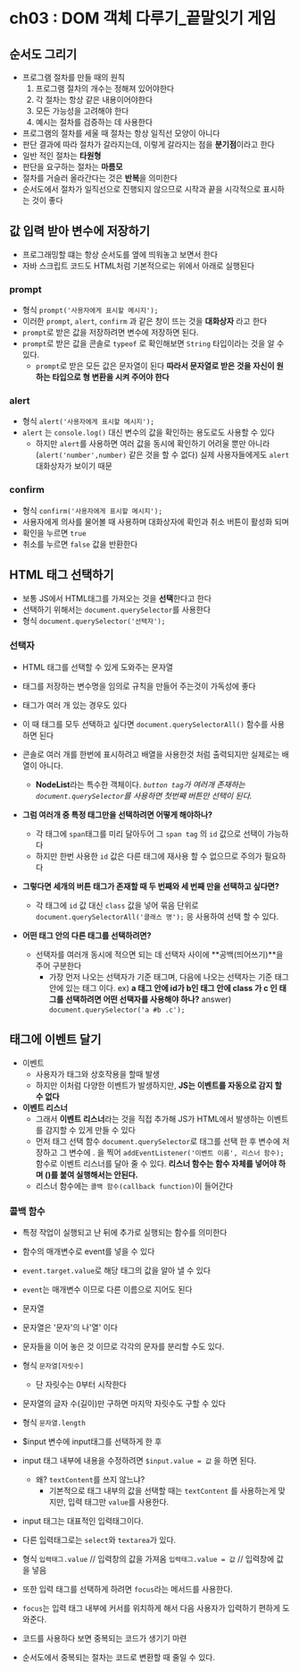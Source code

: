 # ch03 : DOM 객체 다루기_끝말잇기 게임
## 순서도 그리기
- 프로그램 절차를 만들 때의 원칙
  1. 프로그램 절차의 개수는 정해져 있어야한다
  2. 각 절차는 항상 같은 내용이어야한다
  3. 모든 가능성을 고려해야 한다
  4. 예시는 절차를 검증하는 데 사용한다
- 프로그램의 절차를 세울 때 절차는 항상 일직선 모양이 아니다
- 판단 결과에 따라 절차가 갈라지는데, 이렇게 갈라지는 점을 **분기점**이라고 한다
- 일반 적인 절차는 **타원형**
- 판단을 요구하는 절차는 **마름모**
- 절차를 거슬러 올라간다는 것은 **반복**을 의미한다
- 순서도에서 절차가 일직선으로 진행되지 않으므로 시작과 끝을 시각적으로 표시하는 것이 좋다

## 값 입력 받아 변수에 저장하기
- 프로그래밍할 떄는 항상 순서도를 옆에 띄워놓고 보면서 한다
- 자바 스크립트 코드도 HTML처럼 기본적으로는 위에서 아래로 실행된다
### **prompt**
  - 형식
    `prompt('사용자에게 표시할 메시지');`
- 이러한 `prompt`, `alert`, `confirm` 과 같은 창이 뜨는 것을 **대화상자** 라고 한다
- `prompt`로 받은 값을 저장하려면 변수에 저장하면 된다.
- `prompt`로 받은 값을 콘솔로 `typeof` 로 확인해보면 `String` 타입이라는 것을 알 수 있다.
  - `prompt`로 받은 모든 값은 문자열이 된다
  **따라서 문자열로 받은 것을 자신이 원하는 타입으로 형 변환을 시켜 주어야 한다**

### **alert**
  - 형식
    `alert('사용자에게 표시할 메시지');`
  - `alert` 는 `console.log()` 대신 변수의 값을 확인하는 용도로도 사용할 수 있다
    - 하지만 `alert`를 사용하면 여러 값을 동시에 확인하기 어려울 뿐만 아니라(`alert('number',number)` 같은 것을 할 수 없다) 실제 사용자들에게도 `alert` 대화상자가 보이기 때문
### **confirm**
  - 형식
    `confirm('사용자에게 표시할 메시지');`
  - 사용자에게 의사를 물어볼 때 사용하며 대화상자에 확인과 취소 버튼이 활성화 되며
  - 확인을 누르면 `true`
  - 취소를 누르면 `false` 값을 반환한다

## HTML 태그 선택하기
- 보통 JS에서 HTML태그를 가져오는 것을 **선택**한다고 한다
- 선택하기 위해서는 `document.querySelector`를 사용한다
- 형식
  `document.querySelector('선택자');`
### 선택자
- HTML 태그를 선택할 수 있게 도와주는 문자열
- 태그를 저장하는 변수명을 임의로 규칙을 만들어 주는것이 가독성에 좋다

- 태그가 여러 개 있는 경우도 있다
- 이 때 태그를 모두 선택하고 싶다면 `document.querySelectorAll()` 함수를 사용하면 된다
- 콘솔로 여러 개를 한번에 표시하려고 배열을 사용한것 처럼 출력되지만 실제로는 배열이 아니다.
  - **NodeList**라는 특수한 객체이다.
*`button tag`가 여러개 존재하는 `document.querySelector`를 사용하면 첫번째 버튼만 선택이 된다.*
- **그럼 여러개 중 특정 태그만을 선택하려면 어떻게 해야하나?**
  - 각 태그에 `span`태그를 미리 달아두어 그 `span tag` 의 `id` 값으로 선택이 가능하다
  - 하지만 한번 사용한 `id` 값은 다른 태그에 재사용 할 수 없으므로 주의가 필요하다
- **그렇다면 세개의 버튼 태그가 존재할 때 두 번째와 세 번째 만을 선택하고 싶다면?**
  - 각 태그에 `id` 값 대신 `class` 값을 넣어 묶음 단위로 `document.querySelectorAll('클래스 명');` 응 사용하여 선택 할 수 있다.
- **어떤 태그 안의 다른 태그를 선택하려면?**
  - 선택자를 여러개 동시에 적으면 되는 데 선택자 사이에 **공백(띄어쓰기)**을 주어 구분한다
    - 가장 먼저 나오는 선택자가 기준 태그며, 다음에 나오는 선택자는 기준 태그안에 있는 태그 이다.
  ex) **a 태그 안에 id가 b인 태그 안에 class 가 c 인 태그를 선택하려면 어떤 선택자를 사용해야 하나?**
  answer) `document.querySelector('a #b .c');`

## 태그에 이벤트 달기
- 이벤트
  - 사용자가 태그와 상호작용을 할때 발생
  - 하지만 이처럼 다양한 이벤트가 발생하지만, **JS는 이벤트를 자동으로 감지 할 수 없다**
- **이벤트 리스너**
  - 그래서 **이벤트 리스너**라는 것을 직접 추가해 JS가 HTML에서 발생하는 이벤트를 감지할 수 있게 만들 수 있다
  - 먼저 태그 선택 함수 `document.querySelector`로 태그를 선택 한 후 변수에 저장하고 그 변수에 . 을 찍어 `addEventListener('이벤트 이름', 리스너 함수);` 함수로 이벤트 리스너를 달아 줄 수 있다.
  **리스너 함수는 함수 자체를 넣어야 하며 ()를 붙여 실행해서는 안된다.**
  - 리스너 함수에는 `콜백 함수(callback function)`이 들어간다 
### 콜백 함수
- 특정 작업이 실행되고 난 뒤에 추가로 실행되는 함수를 의미한다

- 함수의 매개변수로 event를 넣을 수 있다
- `event.target.value`로 해당 태그의 값을 알아 낼 수 있다
- `event`는 매개변수 이므로 다른 이름으로 지어도 된다

- 문자열
- 문자열은 '문자'의 나'열' 이다
- 문자들을 이어 놓은 것 이므로 각각의 문자를 분리할 수도 있다.
- 형식
  `문자열[자릿수]`
  - 단 자릿수는 0부터 시작한다
- 문자열의 글자 수(길이)만 구하면 마지막 자릿수도 구할 수 있다
- 형식
  `문자열.length`

- $input 변수에 input태그를 선택하게 한 후
- input 태그 내부에 내용을 수정하려면 `$input.value = 값` 을 하면 된다.
  - 왜? `textContent`를 쓰지 않느냐?
    - 기본적으로 태그 내부의 값을 선택할 때는 `textContent` 를 사용하는게 맞지만, 입력 태그만 `value`를 사용한다.
- input 태그는 대표적인 입력태그이다.
- 다른 입력태그로는 `select`와 `textarea`가 있다.
- 형식
  `입력태그.value` // 입력창의 값을 가져옴
  `입력태그.value = 값` // 입력창에 값을 넣음
- 또한 입력 태그를 선택하게 하려면 `focus`라는 메서드를 사용한다.
- `focus`는 입력 태그 내부에 커서를 위치하게 해서 다음 사용자가 입력하기 편하게 도와준다.

- 코드를 사용하다 보면 중복되는 코드가 생기기 마련
- 순서도에서 중복되는 절차는 코드로 변환할 때 줄일 수 있다.
